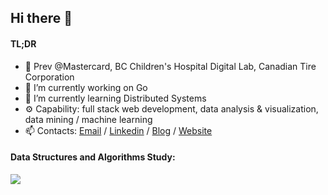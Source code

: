 ## Hi there 👋
#### TL;DR
- 👣 Prev @Mastercard, BC Children's Hospital Digital Lab, Canadian Tire Corporation
- 🔭 I’m currently working on Go
- 🌱 I’m currently learning Distributed Systems
- ⚙️ Capability: full stack web development, data analysis & visualization, data mining / machine learning
- 📫 Contacts: [Email](mailto:dlee.dev365@gmail.com) / [Linkedin](https://www.linkedin.com/in/dleedev365) / [Blog](https://dev.to/dleedev365) / [Website](https://dleedev365.github.io)

#### Data Structures and Algorithms Study:
![](https://leetcard.jacoblin.cool/dlee0528?ext=heatmap)
